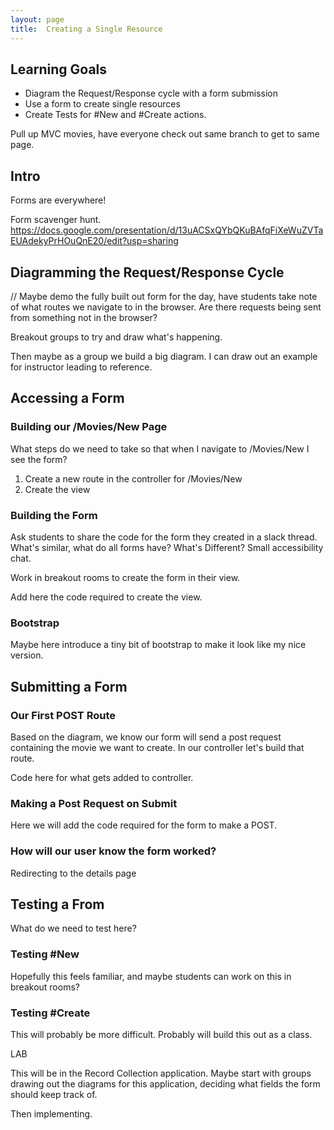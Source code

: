 ```yaml
---
layout: page
title:  Creating a Single Resource 
---
```


## Learning Goals
* Diagram the Request/Response cycle with a form submission
* Use a form to create single resources
* Create Tests for #New and #Create actions.

Pull up MVC movies, have everyone check out same branch to get to same page.

## Intro

Forms are everywhere!

Form scavenger hunt.
https://docs.google.com/presentation/d/13uACSxQYbQKuBAfqFiXeWuZVTaEUAdekyPrHOuQnE20/edit?usp=sharing


## Diagramming the Request/Response Cycle

// Maybe demo the fully built out form for the day, have students take note of what routes we navigate to in the browser. Are there requests being sent from something not in the browser?

Breakout groups to try and draw what's happening. 

Then maybe as a group we build a big diagram. I can draw out an example for instructor leading to reference.

## Accessing a Form

### Building our /Movies/New Page

What steps do we need to take so that when I navigate to /Movies/New I see the form?

1. Create a new route in the controller for /Movies/New
2. Create the view


### Building the Form
Ask students to share the code for the form they created in a slack thread. What's similar, what do all forms have? What's Different? Small accessibility chat.

Work in breakout rooms to create the form in their view.

Add here the code required to create the view. 

### Bootstrap

Maybe here introduce a tiny bit of bootstrap to make it look like my nice version.

## Submitting a Form

### Our First POST Route

Based on the diagram, we know our form will send a post request containing the movie we want to create. In our controller let's build that route.

Code here for what gets added to controller. 

### Making a Post Request on Submit

Here we will add the code required for the form to make a POST.

### How will our user know the form worked?

Redirecting to the details page

## Testing a From

What do we need to test here?


### Testing #New

Hopefully this feels familiar, and maybe students can work on this in breakout rooms?

### Testing #Create
This will probably be more difficult. Probably will build this out as a class.




LAB

This will be in the Record Collection application. Maybe start with groups drawing out the diagrams for this application, deciding what fields the form should keep track of. 

Then implementing.